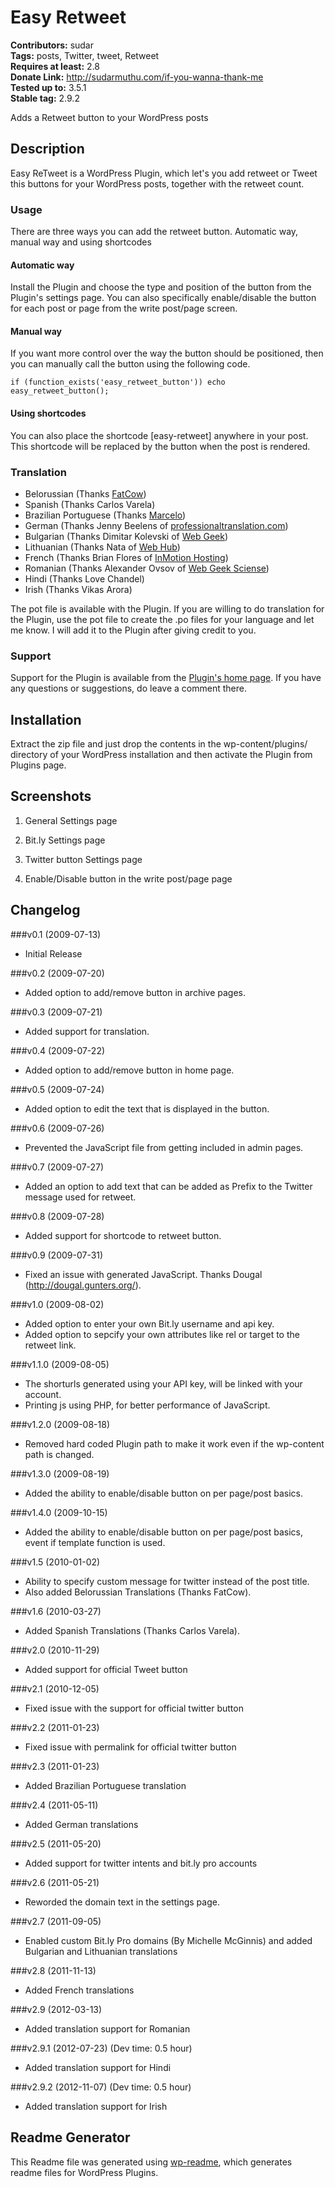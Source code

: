 # Easy Retweet #
**Contributors:** sudar  
**Tags:** posts, Twitter, tweet, Retweet  
**Requires at least:** 2.8  
**Donate Link:** http://sudarmuthu.com/if-you-wanna-thank-me  
**Tested up to:** 3.5.1  
**Stable tag:** 2.9.2  
	
Adds a Retweet button to your WordPress posts

## Description ##

Easy ReTweet is a WordPress Plugin, which let's you add retweet or Tweet this buttons for your WordPress posts, together with the retweet count.

### Usage ###

There are three ways you can add the retweet button. Automatic way, manual way and using shortcodes

#### Automatic way

Install the Plugin and choose the type and position of the button from the Plugin's settings page. You can also specifically enable/disable the button for each post or page from the write post/page screen.

#### Manual way

If you want more control over the way the button should be positioned, then you can manually call the button using the following code.

`if (function_exists('easy_retweet_button')) echo easy_retweet_button();`

#### Using shortcodes

You can also place the shortcode [easy-retweet] anywhere in your post. This shortcode will be replaced by the button when the post is rendered.

### Translation

*   Belorussian (Thanks [FatCow][1])
*   Spanish (Thanks Carlos Varela)
*   Brazilian Portuguese (Thanks [Marcelo][3])
*   German (Thanks Jenny Beelens of [professionaltranslation.com][4])
*   Bulgarian (Thanks Dimitar Kolevski of [Web Geek][5])
*   Lithuanian (Thanks Nata of [Web Hub][6])
*   French (Thanks Brian Flores of [InMotion Hosting][7])
*   Romanian (Thanks Alexander Ovsov of [Web Geek Sciense][8])
*   Hindi (Thanks Love Chandel)
*   Irish (Thanks Vikas Arora)
   
The pot file is available with the Plugin. If you are willing to do translation for the Plugin, use the pot file to create the .po files for your language and let me know. I will add it to the Plugin after giving credit to you.

### Support

Support for the Plugin is available from the [Plugin's home page][2]. If you have any questions or suggestions, do leave a comment there.

 [1]: http://www.fatcow.com/
 [2]: http://sudarmuthu.com/wordpress/easy-retweet
 [3]: http://www.techload.com.br/
 [4]: http://www.professionaltranslation.com
 [5]: http://webhostinggeeks.com/
 [6]: http://www.webhostinghub.com/
 [7]: http://www.inmotionhosting.com/
 [8]: http://webhostinggeeks.com/

## Installation ##

Extract the zip file and just drop the contents in the wp-content/plugins/ directory of your WordPress installation and then activate the Plugin from Plugins page.

## Screenshots ##

1. General Settings page

2. Bit.ly Settings page

3. Twitter button Settings page

4. Enable/Disable button in the write post/page page

## Changelog ##


###v0.1 (2009-07-13)

*   Initial Release

###v0.2 (2009-07-20)

*   Added option to add/remove button in archive pages.

###v0.3 (2009-07-21)

*   Added support for translation.

###v0.4 (2009-07-22)

*   Added option to add/remove button in home page.

###v0.5 (2009-07-24)

*   Added option to edit the text that is displayed in the button.

###v0.6 (2009-07-26)

*   Prevented the JavaScript file from getting included in admin pages.

###v0.7 (2009-07-27)

*   Added an option to add text that can be added as Prefix to the Twitter message used for retweet.

###v0.8 (2009-07-28)

*   Added support for shortcode to retweet button.

###v0.9 (2009-07-31)

*   Fixed an issue with generated JavaScript. Thanks Dougal (http://dougal.gunters.org/).

###v1.0 (2009-08-02)

*   Added option to enter your own Bit.ly username and api key.
*   Added option to sepcify your own attributes like rel or target to the retweet link.

###v1.1.0 (2009-08-05)

*   The shorturls generated using your API key, will be linked with your account.
*   Printing js using PHP, for better performance of JavaScript.

###v1.2.0 (2009-08-18)

*   Removed hard coded Plugin path to make it work even if the wp-content path is changed.

###v1.3.0 (2009-08-19)
*   Added the ability to enable/disable button on per page/post basics.

###v1.4.0 (2009-10-15)
*   Added the ability to enable/disable button on per page/post basics, event if template function is used.

###v1.5 (2010-01-02)
*   Ability to specify custom message for twitter instead of the post title.
*   Also added Belorussian Translations (Thanks FatCow).

###v1.6 (2010-03-27)
*   Added Spanish Translations (Thanks Carlos Varela).

###v2.0 (2010-11-29)
*   Added support for official Tweet button

###v2.1 (2010-12-05)
*   Fixed issue with the support for official twitter button

###v2.2 (2011-01-23)
*   Fixed issue with permalink for official twitter button

###v2.3 (2011-01-23)
*   Added Brazilian Portuguese translation

###v2.4 (2011-05-11)
*   Added German translations

###v2.5 (2011-05-20)
*   Added support for twitter intents and bit.ly pro accounts

###v2.6 (2011-05-21)
*   Reworded the domain text in the settings page.

###v2.7 (2011-09-05)
*   Enabled custom Bit.ly Pro domains (By Michelle McGinnis) and added Bulgarian and Lithuanian translations

###v2.8 (2011-11-13)
*   Added French translations

###v2.9 (2012-03-13)
*   Added translation support for Romanian 

###v2.9.1 (2012-07-23) (Dev time: 0.5 hour)
* Added translation support for Hindi

###v2.9.2 (2012-11-07) (Dev time: 0.5 hour)
* Added translation support for Irish

## Readme Generator ##

This Readme file was generated using <a href = 'http://sudarmuthu.com/wordpress/wp-readme'>wp-readme</a>, which generates readme files for WordPress Plugins.
